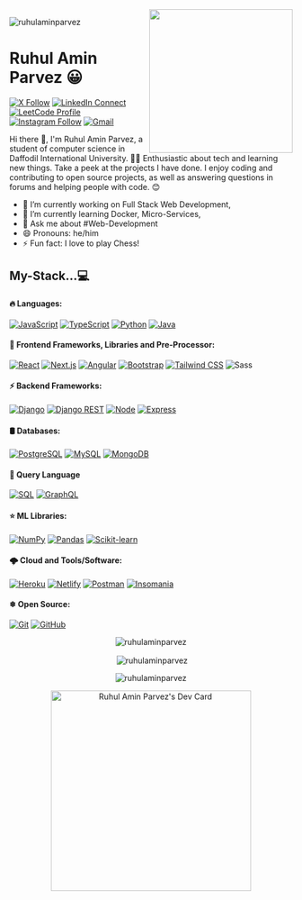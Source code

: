 <!--
**ruhulaminparvez/ruhulaminparvez** is a ✨ _special_ ✨ repository because its `README.md` (this file) appears on your GitHub profile.

Here are some ideas to get you started:

- 🔭 I’m currently working on ...
- 🌱 I’m currently learning ...
- 👯 I’m looking to collaborate on ...
- 🤔 I’m looking for help with ...
- 💬 Ask me about ...
- 📫 How to reach me: ...
- 😄 Pronouns: ...
- ⚡ Fun fact: ...
-->

<img width="255" align="right" src="https://github.com/ruhulaminparvez/ruhulaminparvez/blob/main/gif/web4.gif">

<p align="left"> <img src="https://komarev.com/ghpvc/?username=ruhulaminparvez&label=Profile%20views&color=0e75b6&style=flat" alt="ruhulaminparvez" /> </p>

# Ruhul Amin Parvez 😀

[![X Follow](https://img.shields.io/badge/%20-Follow-black?color=14171A&labelColor=212121&logo=x&logoColor=4fc3f7)](https://x.com/ruhulaminparvez)
[![LinkedIn Connect](https://custom-icon-badges.demolab.com/badge/%20-Connect-black?color=14171A&labelColor=212121&logo=linkedin-white&logoColor=4fc3f7)](https://www.linkedin.com/in/ruhulaminparvez)
[![LeetCode Profile](https://img.shields.io/badge/%20-Visit-black?color=14171A&labelColor=212121&logo=leetcode&logoColor=ffcc80)](https://www.leetcode.com/u/ruhulaminparvez)
[![Instagram Follow](https://img.shields.io/badge/%20-Follow-black?color=14171A&labelColor=d81b60&logo=instagram&logoColor=ffffff)](https://www.instagram.com/ruhulameenparvez)
[![Gmail](https://img.shields.io/badge/%20-Send%20Mail-black?color=14171A&labelColor=ef5350&logo=gmail&logoColor=ffffff)](mailto:ruhul15-10419@diu.edu.bd?subject=From%20GitHub&cc=ruhulaminparvez007@gmail.com&body=Hi,%20there.%20Found%20you%20from%20GitHub.)

Hi there 👋, I'm Ruhul Amin Parvez, a student of computer science in Daffodil International University. 👨‍🎓
Enthusiastic about tech and learning new things. Take a peek at the projects I have done. I enjoy coding and contributing to open source projects, as well as answering questions in forums and helping people with code. 😊

- 🔭 I’m currently working on Full Stack Web Development,
- 🌱 I’m currently learning Docker, Micro-Services,
- 💬 Ask me about #Web-Development
- 😄 Pronouns: he/him
- ⚡ Fun fact: I love to play Chess!

## My-Stack...💻

#### 🔥 Languages: 
<a href="#"><img alt="JavaScript" src="https://img.shields.io/badge/Javascript-%23323330.svg?logo=javascript&logoColor=%23F7DF1E"></a>
<a href="#"><img alt="TypeScript" src="https://img.shields.io/badge/Typescript-%23007ACC.svg?logo=typescript&logoColor=white"></a>
<a href="#"><img alt="Python" src="https://img.shields.io/badge/Python%20-%230081CB.svg?logo=python&logoColor=white"></a>
<a href="#"><img alt="Java" src="https://img.shields.io/badge/PHP-%23777BB4.svg?logo=php&logoColor=white"></a>
<br>

#### 🎨 Frontend Frameworks, Libraries and Pre-Processor:  
<a href="#"><img alt="React" src="https://img.shields.io/badge/React.js-%2320232a.svg?logo=react&logoColor=%2361DAFB"></a>
<a href="#"><img alt="Next.js" src="https://img.shields.io/badge/Next.js-%2320232a.svg?logo=next.js&logoColor=white"></a>
<a href="#"><img alt="Angular" src="https://img.shields.io/badge/Angular%20-%23DD0031.svg?logo=angular&logoColor=white"></a>
<a href="#"><img alt="Bootstrap" src="https://img.shields.io/badge/Bootstrap-5C2D91?logo=bootstrap&logoColor=white"></a>
<a href="#"><img alt="Tailwind CSS" src="https://img.shields.io/badge/Tailwind CSS-%2338B2AC.svg?logo=tailwind-css&logoColor=white"></a>
![Sass](https://img.shields.io/twitter/url?label=Sass&logo=sass&style=social&url=https%3A%2F%2Fgithub.com%2Fruhulaminparvez%2F)
<br>

#### ⚡ Backend Frameworks:
<a href="#"><img alt="Django" src="https://img.shields.io/badge/Django%20-%2325A162.svg?logo=django&logoColor=white"></a>
<a href="#"><img alt="Django REST" src="https://img.shields.io/badge/Django-REST-%23d74c4c.svg?logo=django&logoColor=white"></a>
<a href="#"><img alt="Node" src="https://img.shields.io/badge/Node.js-6DA55F?logo=node.js&logoColor=white"></a>
<a href="#"><img alt="Express" src="https://img.shields.io/badge/Express.js-%23404d59.svg?logo=express&logoColor=%2361DAFB"></a>
<br>

#### 🛢 Databases:
<a href="#"><img alt="PostgreSQL" src ="https://img.shields.io/badge/PostgreSQL-%23316192.svg?logo=postgresql&logoColor=white"></a>
<a href="#"><img alt="MySQL" src="https://img.shields.io/badge/MySQL-2B4C80.svg?logo=mysql&logoColor=white"></a>
<a href="#"><img alt="MongoDB" src ="https://img.shields.io/badge/MongoDB-%234ea94b.svg?logo=mongodb&logoColor=white"></a>
<br>

#### 🔎 Query Language
<a href="#"><img alt="SQL" src="https://img.shields.io/badge/SQL%20-%23025E8C.svg?logo=amazon-dynamodb&logoColor=white"></a>
<a href="#"><img alt="GraphQL" src="https://img.shields.io/badge/-GraphQL-E10098?logo=graphql&logoColor=white"></a>
<br>

#### ⭐ ML Libraries:  
<a href="#"><img alt="NumPy" src="https://img.shields.io/badge/Numpy%20-%23013243.svg?logo=numpy&logoColor=white"></a>
<a href="#"><img alt="Pandas" src="https://img.shields.io/badge/Pandas%20-%23150458.svg?logo=pandas&logoColor=white"></a>
<a href="#"><img alt="Scikit-learn" src="https://img.shields.io/badge/Scikit-learn%20-%2320232a.svg?logo=scikit-learn&logoColor=%2361DAFB"></a>
<br>

#### 🌩 Cloud and Tools/Software:
<a href="#"><img alt="Heroku" src="https://img.shields.io/badge/Heroku%20-%23430098.svg?logo=heroku&logoColor=white"></a>
<a href="#"><img alt="Netlify" src="https://img.shields.io/badge/Netlify-143055.svg?logo=netlify&logoColor=#00C7B7"></a>
<a href="#"><img alt="Postman" src="https://img.shields.io/badge/Postman-FF6C37?logo=postman&logoColor=white"></a>
<a href="#"><img alt="Insomania" src="https://img.shields.io/badge/Insomnia-5849BE?logo=insomnia&logoColor=white"></a>
<br>

#### ❄ Open Source:
<a href="#"><img alt="Git" src="https://img.shields.io/badge/Git%20-%23F05033.svg?logo=git&logoColor=white"></a>
<a href="#"><img alt="GitHub" src="https://img.shields.io/badge/GitHub-%23327FC7.svg?logo=github&logoColor=white"></a>

<div align="center">
  <p><img src="https://github-readme-stats.vercel.app/api/top-langs?username=ruhulaminparvez&show_icons=true&locale=en&layout=compact" alt="ruhulaminparvez" /></p>
</div>

<div align="center">
  <p>&nbsp;<img align="center" src="https://github-readme-stats.vercel.app/api?username=ruhulaminparvez&show_icons=true&locale=en" alt="ruhulaminparvez" /></p>
</div>

<div align="center"> 
  <p><img align="center" src="https://github-readme-streak-stats.herokuapp.com/?user=ruhulaminparvez&" alt="ruhulaminparvez" /></p>
</div>

<div align="center">
  <a href="https://app.daily.dev/ruhulaminparvez"><img src="https://api.daily.dev/devcards/v2/yEhEG7lBQDGWtzN8DZulu.png?type=default&r=5bk" width="356" alt="Ruhul Amin Parvez's Dev Card"/></a>
</div>
